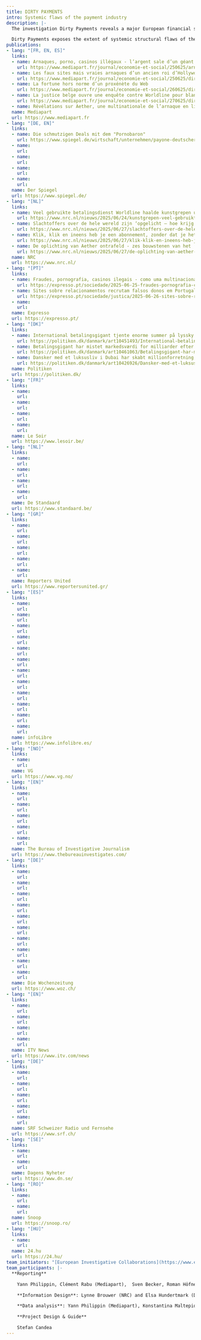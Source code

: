```yaml
---
title: DIRTY PAYMENTS 
intro: Systemic flaws of the payment industry  
description: |-
  The investigation Dirty Payments reveals a major European financial scandal. It shows how, during the last decade, the French giant payments company Worldline and its German subsidiary Payone have systematically processed dubious and fraudulent online transactions worth billions of Euros, facilitating large scale scamming, controversial porn sites, prostitution networks, illegal casinos and even possible money laundering operations. This happened right under the noses of European bank regulators.

  Dirty Payments exposes the extent of systemic structural flaws of the payments industry and some of those behind well-disguised scams that have defrauded people across the world. [Published 25.06.2025]
publications:
- lang: "[FR, EN, ES]"
  links:
  - name: Arnaques, porno, casinos illégaux - l’argent sale d’un géant français du paiement en ligne
    url: https://www.mediapart.fr/journal/economie-et-social/250625/arnaques-porno-casinos-illegaux-l-argent-sale-d-un-geant-francais-du-paiement-en-ligne
  - name: Les faux sites mais vraies arnaques d’un ancien roi d’Hollywood
    url: https://www.mediapart.fr/journal/economie-et-social/250625/dirty-payments-les-faux-sites-mais-vraies-arnaques-d-un-ancien-roi-d-hollywood
  - name: La fortune hors norme d’un proxénète du Web
    url: https://www.mediapart.fr/journal/economie-et-social/260625/dirty-payments-la-fortune-hors-norme-d-un-proxenete-du-web
  - name: La justice belge ouvre une enquête contre Worldline pour blanchiment 
    url: https://www.mediapart.fr/journal/economie-et-social/270625/dirty-payments-la-justice-belge-ouvre-une-enquete-contre-worldline-pour-blanchiment
  - name: Révélations sur Aether, une multinationale de l’arnaque en ligne
  name: Mediapart
  url: https://www.mediapart.fr
- lang: "[DE, EN]"
  links:
  - name: Die schmutzigen Deals mit dem "Pornobaron"
    url: https://www.spiegel.de/wirtschaft/unternehmen/payone-deutscher-finanzdienstleister-unter-verdacht-die-schmutzigen-deals-mit-dem-pornobaron-a-1b16d0e9-a3d6-40c6-a02d-dd268a9f8ff7
  - name: 
    url: 
  - name: 
    url: 
  - name: 
    url: 
  - name: 
    url:  
  name: Der Spiegel
  url: https://www.spiegel.de/
- lang: "[NL]"
  links:
  - name: Veel gebruikte betalingsdienst Worldline haalde kunstgrepen uit om fraude te verhullen
    url: https://www.nrc.nl/nieuws/2025/06/24/kunstgrepen-veel-gebruikte-betalingsdienst-worldline-moesten-fraude-verhullen-a4898161
  - name: Slachtoffers over de hele wereld zijn ‘opgelicht – hoe krijg ik mijn geld terug? Iemand?'
    url: https://www.nrc.nl/nieuws/2025/06/27/slachtoffers-over-de-hele-wereld-zijn-opgelicht-hoe-krijg-ik-mijn-geld-terug-iemand-a4896694
  - name: Klik, klik en ineens heb je een abonnement, zonder dat je het weet – dit is het verdienmodel van multinational Aether
    url: https://www.nrc.nl/nieuws/2025/06/27/klik-klik-en-ineens-heb-je-een-abonnement-zonder-dat-je-het-weet-dit-is-het-verdienmodel-van-multinational-aether-a4898085
  - name: De oplichting van Aether ontrafeld - zes bouwstenen van het ‘succes’ van de scamwebsites
    url: https://www.nrc.nl/nieuws/2025/06/27/de-oplichting-van-aether-ontrafeld-zes-bouwstenen-van-het-succes-van-de-scamwebsites-a4898303
  name: NRC
  url: https://www.nrc.nl/
- lang: "[PT]"
  links:
  - name: Fraudes, pornografia, casinos ilegais - como uma multinacional dos pagamentos online fechou os olhos a milhares de milhões de euros
    url: https://expresso.pt/sociedade/2025-06-25-fraudes-pornografia-casinos-ilegais-como-uma-multinacional-dos-pagamentos-online-fechou-os-olhos-a-milhares-de-milhoes-de-euros-2474fa0c
  - name: Sites sobre relacionamentos recrutam falsos donos em Portugal; testas de ferro recebem dois mil a três mil euros por ano
    url: https://expresso.pt/sociedade/justica/2025-06-26-sites-sobre-relacionamentos-recrutam-falsos-donos-em-portugal-testas-de-ferro-recebem-dois-mil-a-tres-mil-euros-por-ano-9ec60bdc
  - name: 
    url: 
  name: Expresso
  url: https://expresso.pt/
- lang: "[DK]"
  links:
  - name: International betalingsgigant tjente enorme summer på lyssky firmaer
    url: https://politiken.dk/danmark/art10451493/International-betalingsgigant-tjente-enorme-summer-p%C3%A5-lyssky-firmaer
  - name: Betalingsgigant har mistet markedsværdi for milliarder efter afsløringer
    url: https://politiken.dk/danmark/art10461063/Betalingsgigant-har-mistet-markedsv%C3%A6rdi-for-milliarder-efter-afsl%C3%B8ringer
  - name: Dansker med et luksusliv i Dubai har skabt millionforretning, der lukrerer på snyd verden over
    url: https://politiken.dk/danmark/art10426926/Dansker-med-et-luksusliv-i-Dubai-har-skabt-millionforretning-der-lukrerer-p%C3%A5-snyd-verden-over
  name: Politiken
  url: https://politiken.dk/
- lang: "[FR]"
  links:
  - name: 
    url: 
  - name: 
    url: 
  - name: 
    url: 
  - name: 
    url: 
  name: Le Soir
  url: https://www.lesoir.be/
- lang: "[NL]"
  links:
  - name: 
    url: 
  - name: 
    url: 
  - name: 
    url: 
  - name: 
    url: 
  name: De Standaard
  url: https://www.standaard.be/
- lang: "[GR]"
  links:
  - name: 
    url: 
  - name: 
    url: 
  - name: 
    url: 
  - name: 
    url: 
  - name: 
    url: 
  name: Reporters United
  url: https://www.reportersunited.gr/
- lang: "[ES]"
  links:
  - name: 
    url: 
  - name: 
    url: 
  - name: 
    url: 
  - name:   
    url: 
  - name:   
    url: 
  - name: 
    url: 
  - name: 
    url: 
  - name: 
    url: 
  - name: 
    url: 
  - name: 
    url: 
  - name: 
    url: 
  - name: 
    url: 
  name: infoLibre
  url: https://www.infolibre.es/
- lang: "[NO]"
  links:
  - name: 
    url: 
  name: VG
  url: https://www.vg.no/
- lang: "[EN]"
  links:
  - name: 
    url: 
  - name: 
    url: 
  - name: 
    url: 
  - name:  
    url: 
  - name: 
    url: 
  name: The Bureau of Investigative Journalism
  url: https://www.thebureauinvestigates.com/
- lang: "[DE]"
  links:
  - name: 
    url: 
  - name: 
    url: 
  - name: 
    url: 
  - name: 
    url: 
  - name: 
    url: 
  - name: 
    url: 
  - name: 
    url:  
  - name: 
    url:  
  - name: 
    url:  
  - name: 
    url: 
  name: Die Wochenzeitung
  url: https://www.woz.ch/
- lang: "[EN]"
  links:
  - name: 
    url: 
  - name: 
    url: 
  - name: 
    url: 
  - name: 
    url: 
  name: ITV News
  url: https://www.itv.com/news
- lang: "[DE]"
  links:
  - name: 
    url: 
  - name: 
    url: 
  - name: 
    url: 
  - name: 
    url: 
  - name: 
    url: 
  name: SRF Schweizer Radio und Fernsehe
  url: https://www.srf.ch/
- lang: "[SE]"
  links:
  - name: 
    url: 
  - name: 
    url: 
  name: Dagens Nyheter
  url: https://www.dn.se/
- lang: "[RO]"
  links:
  - name: 
    url: 
  - name: 
    url: 
  name: Snoop
  url: https://snoop.ro/
- lang: "[HU]"
  links:
  - name: 
    url: 
  name: 24.hu
  url: https://24.hu/
team_initiators: "[European Investigative Collaborations](https://www.eic.network/) (Ștefan Cândea) and [Mediapart]( https://www.mediapart.fr/) (Yann Philippin)"
team_participants: |-
  **Reporting**

    Yann Philippin, Clément Rabu (Mediapart),  Sven Becker, Roman Höfner, Sara Wess, Christoph Winterbach, Nikolai Antoniadis (DER SPIEGEL), Tom Kreling, Rik Wassens, Jeroen Wester (NRC), Ruben Mooijman and Nikolas Vanhecke (De Standaard), Micael Pereira (Expresso), Louis Colart, Joel Matriche, Julien Bialas (Le Soir), Tom Kreling, Rik Wassens, Jeroen Wester (NRC), Begona Ramirez, Sergio Sangiao (infoLibre), Jonas Pröschold, Carl Emil Arnfred, Anders Bæksgaard⁩, Magnus Kofoed Lassen (Politiken), Enrico Kampmann (Die Wochenzeitung), Janine Louloudi, Konstantina Maltepioti (Reporters United), Micael Pereira (Expresso), Ola Haram (VG), Steffi Hasler, Kilian Küttel (SRF), Ada Constanda, Razvan Lutac, Victor Ilie (Snoop.ro), Ildiko Kovacs, Ibolya F. Vitez (24.hu), Piotr Szostak (TVN24), Adrian Sadikovic⁩ (Dagens Nyheter), Simon Lock (TBIJ), Frédérik Plante (Toronto Star), Nicholas Rodello (Drop Site News), Ștefan Cândea, Blaz Zgaga, Natalia M. (EIC).

    **Information Design**: Lynne Brouwer (NRC) and Elsa Hundertmark (DER SPIEGEL), Simon Toupet (Mediapart)

    **Data analysis**: Yann Philippin (Mediapart), Konstantina Maltepioti (Reporters United), Christoph Winterbach (Der Spiegel) and Rik Wassens (NRC)   

    **Project Design & Guide**

    Stefan Candea
---
```

